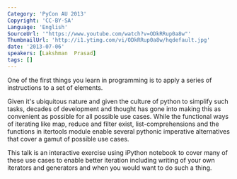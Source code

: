 ```yaml
---
Category: 'PyCon AU 2013'
Copyright: 'CC-BY-SA'
Language: 'English'
SourceUrl: '"https://www.youtube.com/watch?v=ODkRRup0a8w"'
ThumbnailUrl: 'http://i1.ytimg.com/vi/ODkRRup0a8w/hqdefault.jpg'
date: '2013-07-06'
speakers: [Lakshman  Prasad]
tags: []
---
```

One of the first things you learn in programming is to apply a series of instructions to a set of elements.

Given it's ubiquitous nature and given the culture of python to simplify such tasks, decades of development and thought has gone into making this as convenient as possible for all possible use cases. While the functional ways of iterating like map, reduce and filter exist, list-comprehensions and the functions in itertools module enable several pythonic imperative alternatives that cover a gamut of possible use cases.

This talk is an interactive exercise using iPython notebook to cover many of these use cases to enable better iteration including writing of your own iterators and generators and when you would want to do such a thing.